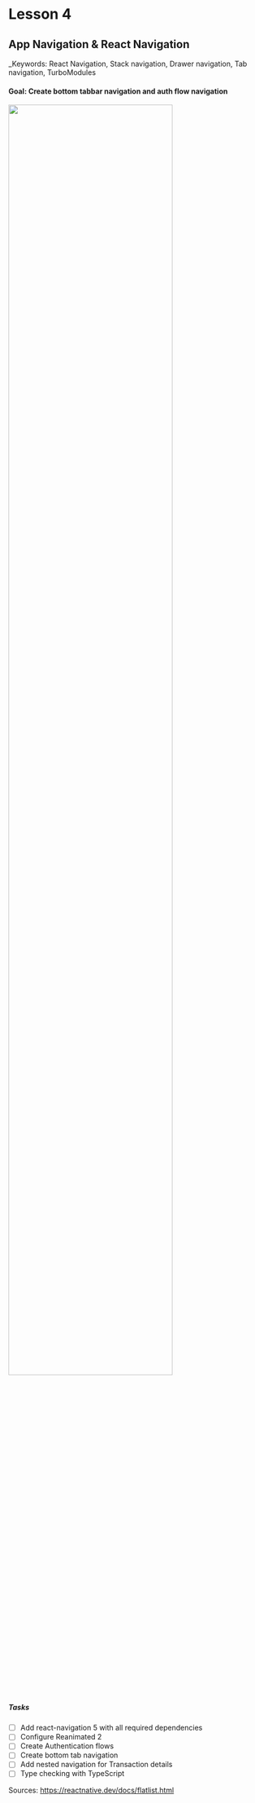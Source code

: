 # Lesson 4

## App Navigation & React Navigation

\_Keywords: React Navigation, Stack navigation, Drawer navigation, Tab navigation, TurboModules

#### Goal: Create bottom tabbar navigation and auth flow navigation

<img src="https://i.imgur.com/wVPFsQL.png " height=80%>

##### Tasks

- [ ] Add react-navigation 5 with all required dependencies
- [ ] Configure Reanimated 2
- [ ] Create Authentication flows
- [ ] Create bottom tab navigation
- [ ] Add nested navigation for Transaction details
- [ ] Type checking with TypeScript

Sources: https://reactnative.dev/docs/flatlist.html

